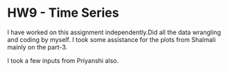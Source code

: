 # HW9 - Time Series

I have worked on this assignment independently.Did all the data wrangling and coding by myself. I took some assistance for the plots from Shalmali mainly on the part-3.

I took a few inputs from Priyanshi also.